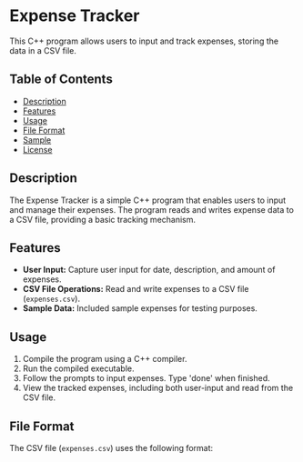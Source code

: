 # Expense Tracker

This C++ program allows users to input and track expenses, storing the data in a CSV file.

## Table of Contents

- [Description](#description)
- [Features](#features)
- [Usage](#usage)
- [File Format](#file-format)
- [Sample](#sample)
- [License](#license)

## Description

The Expense Tracker is a simple C++ program that enables users to input and manage their expenses. The program reads and writes expense data to a CSV file, providing a basic tracking mechanism.

## Features

- **User Input:** Capture user input for date, description, and amount of expenses.
- **CSV File Operations:** Read and write expenses to a CSV file (`expenses.csv`).
- **Sample Data:** Included sample expenses for testing purposes.

## Usage

1. Compile the program using a C++ compiler.
2. Run the compiled executable.
3. Follow the prompts to input expenses. Type 'done' when finished.
4. View the tracked expenses, including both user-input and read from the CSV file.

## File Format

The CSV file (`expenses.csv`) uses the following format:


